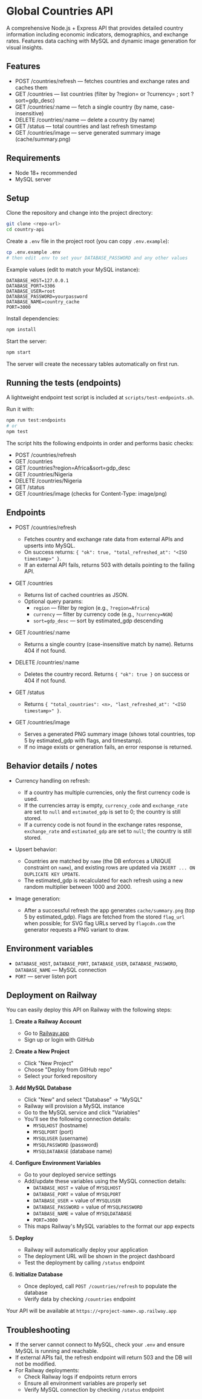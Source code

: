 # Global Countries API

A comprehensive Node.js + Express API that provides detailed country information including economic indicators, demographics, and exchange rates. Features data caching with MySQL and dynamic image generation for visual insights.

## Features

- POST /countries/refresh — fetches countries and exchange rates and caches them
- GET /countries — list countries (filter by ?region= or ?currency= ; sort ?sort=gdp_desc)
- GET /countries/:name — fetch a single country (by name, case-insensitive)
- DELETE /countries/:name — delete a country (by name)
- GET /status — total countries and last refresh timestamp
- GET /countries/image — serve generated summary image (cache/summary.png)

## Requirements

- Node 18+ recommended
- MySQL server

## Setup

Clone the repository and change into the project directory:

```bash
git clone <repo-url>
cd country-api
```

Create a `.env` file in the project root (you can copy `.env.example`):

```bash
cp .env.example .env
# then edit .env to set your DATABASE_PASSWORD and any other values
```

Example values (edit to match your MySQL instance):

```env
DATABASE_HOST=127.0.0.1
DATABASE_PORT=3306
DATABASE_USER=root
DATABASE_PASSWORD=yourpassword
DATABASE_NAME=country_cache
PORT=3000
```

Install dependencies:

```bash
npm install
```

Start the server:

```bash
npm start
```

The server will create the necessary tables automatically on first run.

## Running the tests (endpoints)

A lightweight endpoint test script is included at `scripts/test-endpoints.sh`.

Run it with:

```bash
npm run test:endpoints
# or
npm test
```

The script hits the following endpoints in order and performs basic checks:

- POST /countries/refresh
- GET /countries
- GET /countries?region=Africa&sort=gdp_desc
- GET /countries/Nigeria
- DELETE /countries/Nigeria
- GET /status
- GET /countries/image (checks for Content-Type: image/png)

## Endpoints

- POST /countries/refresh

  - Fetches country and exchange rate data from external APIs and upserts into MySQL.
  - On success returns: `{ "ok": true, "total_refreshed_at": "<ISO timestamp>" }`.
  - If an external API fails, returns 503 with details pointing to the failing API.

- GET /countries

  - Returns list of cached countries as JSON.
  - Optional query params:
    - `region` — filter by region (e.g., `?region=Africa`)
    - `currency` — filter by currency code (e.g., `?currency=NGN`)
    - `sort=gdp_desc` — sort by estimated_gdp descending

- GET /countries/:name

  - Returns a single country (case-insensitive match by name). Returns 404 if not found.

- DELETE /countries/:name

  - Deletes the country record. Returns `{ "ok": true }` on success or 404 if not found.

- GET /status

  - Returns `{ "total_countries": <n>, "last_refreshed_at": "<ISO timestamp>" }`.

- GET /countries/image
  - Serves a generated PNG summary image (shows total countries, top 5 by estimated_gdp with flags, and timestamp).
  - If no image exists or generation fails, an error response is returned.

## Behavior details / notes

- Currency handling on refresh:

  - If a country has multiple currencies, only the first currency code is used.
  - If the currencies array is empty, `currency_code` and `exchange_rate` are set to `null` and `estimated_gdp` is set to 0; the country is still stored.
  - If a currency code is not found in the exchange rates response, `exchange_rate` and `estimated_gdp` are set to `null`; the country is still stored.

- Upsert behavior:

  - Countries are matched by `name` (the DB enforces a UNIQUE constraint on `name`), and existing rows are updated via `INSERT ... ON DUPLICATE KEY UPDATE`.
  - The estimated_gdp is recalculated for each refresh using a new random multiplier between 1000 and 2000.

- Image generation:
  - After a successful refresh the app generates `cache/summary.png` (top 5 by estimated_gdp). Flags are fetched from the stored `flag_url` when possible; for SVG flag URLs served by `flagcdn.com` the generator requests a PNG variant to draw.

## Environment variables

- `DATABASE_HOST`, `DATABASE_PORT`, `DATABASE_USER`, `DATABASE_PASSWORD`, `DATABASE_NAME` — MySQL connection
- `PORT` — server listen port

## Deployment on Railway

You can easily deploy this API on Railway with the following steps:

1. **Create a Railway Account**

   - Go to [Railway.app](https://railway.app/)
   - Sign up or login with GitHub

2. **Create a New Project**

   - Click "New Project"
   - Choose "Deploy from GitHub repo"
   - Select your forked repository

3. **Add MySQL Database**

   - Click "New" and select "Database" → "MySQL"
   - Railway will provision a MySQL instance
   - Go to the MySQL service and click "Variables"
   - You'll see the following connection details:
     - `MYSQLHOST` (hostname)
     - `MYSQLPORT` (port)
     - `MYSQLUSER` (username)
     - `MYSQLPASSWORD` (password)
     - `MYSQLDATABASE` (database name)

4. **Configure Environment Variables**

   - Go to your deployed service settings
   - Add/update these variables using the MySQL connection details:
     - `DATABASE_HOST` = value of `MYSQLHOST`
     - `DATABASE_PORT` = value of `MYSQLPORT`
     - `DATABASE_USER` = value of `MYSQLUSER`
     - `DATABASE_PASSWORD` = value of `MYSQLPASSWORD`
     - `DATABASE_NAME` = value of `MYSQLDATABASE`
     - `PORT=3000`
   - This maps Railway's MySQL variables to the format our app expects

5. **Deploy**

   - Railway will automatically deploy your application
   - The deployment URL will be shown in the project dashboard
   - Test the deployment by calling `/status` endpoint

6. **Initialize Database**
   - Once deployed, call `POST /countries/refresh` to populate the database
   - Verify data by checking `/countries` endpoint

Your API will be available at `https://<project-name>.up.railway.app`

## Troubleshooting

- If the server cannot connect to MySQL, check your `.env` and ensure MySQL is running and reachable.
- If external APIs fail, the refresh endpoint will return 503 and the DB will not be modified.
- For Railway deployments:
  - Check Railway logs if endpoints return errors
  - Ensure all environment variables are properly set
  - Verify MySQL connection by checking `/status` endpoint
